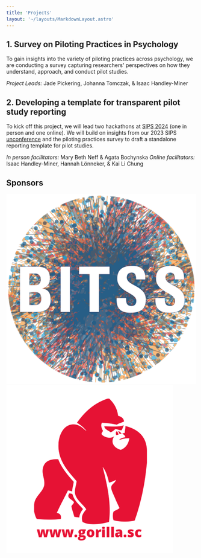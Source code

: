 ```yaml
---
title: 'Projects'
layout: '~/layouts/MarkdownLayout.astro'
---
```


## 1. Survey on Piloting Practices in Psychology
To gain insights into the variety of piloting practices across psychology, we are conducting a survey capturing researchers' perspectives on how they understand, approach, and conduct pilot studies.

_Project Leads:_ Jade Pickering, Johanna Tomczak, & Isaac Handley-Miner

## 2. Developing a template for transparent pilot study reporting
To kick off this project, we will lead two hackathons at [SIPS 2024](https://www.improvingpsych.org/SIPS2024/)<!--rehype:target=_blank--> (one in person and one online). We will build on insights from our 2023 SIPS [unconference](https://osf.io/3t7hz)<!--rehype:target=_blank--> and the piloting practices survey to draft a standalone reporting template for pilot studies.

_In person facilitators:_ Mary Beth Neff & Agata Bochynska
_Online facilitators:_ Isaac Handley-Miner, Hannah Lönneker, & Kai Li Chung

## Sponsors
[![BITSS](../assets/images/bitss_icon.png)<!--rehype:style=width:140px;&class=inline-->](https://www.bitss.org/)<!--rehype:target=_blank-->[![Gorilla Experiment Builder](../assets/images/logo-red-on-white.png)<!--rehype:style=width:150px;&class=inline-->](https://gorilla.sc/)<!--rehype:target=_blank-->

